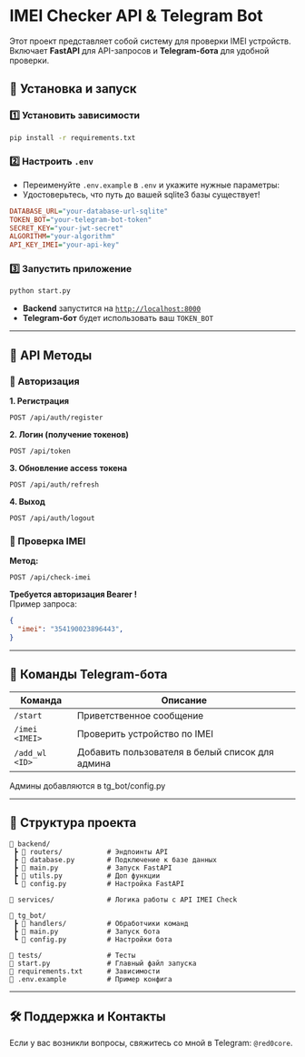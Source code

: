 # IMEI Checker API & Telegram Bot

Этот проект представляет собой систему для проверки IMEI устройств. Включает **FastAPI** для API-запросов и **Telegram-бота** для удобной проверки.

## 🚀 Установка и запуск

### 1️⃣ Установить зависимости
```bash
pip install -r requirements.txt
```

### 2️⃣ Настроить `.env`
- Переименуйте `.env.example` в `.env` и укажите нужные параметры:
- Удостоверьтесь, что путь до вашей sqlite3 базы существует!
```ini
DATABASE_URL="your-database-url-sqlite"
TOKEN_BOT="your-telegram-bot-token"
SECRET_KEY="your-jwt-secret"
ALGORITHM="your-algorithm"
API_KEY_IMEI="your-api-key"
```

### 3️⃣ Запустить приложение
```bash
python start.py
```
- **Backend** запустится на [`http://localhost:8000`](http://localhost:8000)
- **Telegram-бот** будет использовать ваш `TOKEN_BOT`

---

## 📡 API Методы

### 🔹 Авторизация
**1. Регистрация**
```http
POST /api/auth/register
```
**2. Логин (получение токенов)**
```http
POST /api/token
```
**3. Обновление access токена**
```http
POST /api/auth/refresh
```
**4. Выход**
```http
POST /api/auth/logout
```

### 🔹 Проверка IMEI
**Метод:**  
```http
POST /api/check-imei
```
**Требуется авторизация Bearer <key>!**  
Пример запроса:
```json
{
  "imei": "354190023896443",
}
```

---

## 🤖 Команды Telegram-бота
| Команда      | Описание                                  |
|-------------|------------------------------------------|
| `/start`     | Приветственное сообщение               |
| `/imei <IMEI>` | Проверить устройство по IMEI           |
| `/add_wl <ID>` | Добавить пользователя в белый список для админа |

Админы добавляются в tg_bot/config.py

---

## 📂 Структура проекта
```
📂 backend/
 ┣ 📂 routers/           # Эндпоинты API
 ┣ 📂 database.py        # Подключение к базе данных
 ┣ 📄 main.py            # Запуск FastAPI
 ┣ 📄 utils.py           # Доп функции
 ┗ 📄 config.py          # Настройка FastAPI

📂 services/             # Логика работы с API IMEI Check

📂 tg_bot/
 ┣ 📂 handlers/          # Обработчики команд
 ┣ 📄 main.py            # Запуск бота
 ┗ 📄 config.py          # Настройки бота

📂 tests/                # Тесты
📄 start.py              # Главный файл запуска
📄 requirements.txt      # Зависимости
📄 .env.example          # Пример конфига
```

---

## 🛠 Поддержка и Контакты
Если у вас возникли вопросы, свяжитесь со мной в Telegram: `@red0core`.

